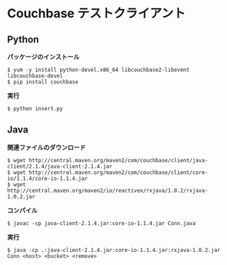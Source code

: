 
# Couchbase テストクライアント

## Python

**パッケージのインストール**
```
$ yum -y install python-devel.x86_64 libcouchbase2-libevent libcouchbase-devel
$ pip install couchbase
```

**実行**
```
$ python insert.py
```

## Java

**関連ファイルのダウンロード**
```
$ wget http://central.maven.org/maven2/com/couchbase/client/java-client/2.1.4/java-client-2.1.4.jar
$ wget http://central.maven.org/maven2/com/couchbase/client/core-io/1.1.4/core-io-1.1.4.jar
$ wget http://central.maven.org/maven2/io/reactivex/rxjava/1.0.2/rxjava-1.0.2.jar
```

**コンパイル**
```
$ javac -cp java-client-2.1.4.jar:core-io-1.1.4.jar Conn.java
```

**実行**
```
$ java -cp .:java-client-2.1.4.jar:core-io-1.1.4.jar:rxjava-1.0.2.jar Conn <host> <bucket> <remove>
```
